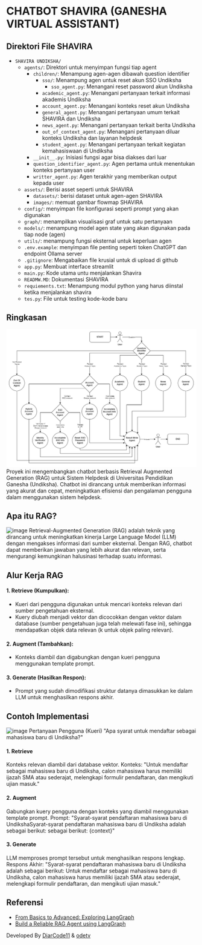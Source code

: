 # CHATBOT SHAVIRA (GANESHA VIRTUAL ASSISTANT)

## Direktori File SHAVIRA
- `SHAVIRA UNDIKSHA/`
  - `agents/`: Direktori untuk menyimpan fungsi tiap agent
    - `children/`: Menampung agen-agen dibawah question identifier
      - `sso/`: Menampung agen untuk reset akun SSO Undiksha
        - `sso_agent.py`: Menangani reset password akun Undiksha
      - `academic_agent.py`: Menangani pertanyaan terkait informasi akademis Undiksha
      - `account_agent.py`: Menangani konteks reset akun Undiksha
      - `general_agent.py`: Menangani pertanyaan umum terkait SHAVIRA dan Undiksha
      - `news_agent.py`: Menangani pertanyaan terkait berita Undiksha
      - `out_of_context_agent.py`: Menangani pertanyaan diluar konteks Undiksha dan layanan helpdesk
      - `student_agent.py`: Menangani pertanyaan terkait kegiatan kemahasiswaan di Undiksha
    - `__init__.py`: Inisiasi fungsi agar bisa diakses dari luar
    - `question_identifier_agent.py`: Agen pertama untuk menentukan konteks pertanyaan user
    - `writter_agent.py`: Agen terakhir yang memberikan output kepada user
  - `assets/`: Berisi asset seperti untuk SHAVIRA
    - `datasets/`: berisi dataset untuk agen-agen SHAVIRA
    - `images/`: memuat gambar flowmap SHAVIRA
  - `config/`: menyimpan file konfigurasi seperti prompt yang akan digunakan
  - `graph/`: menampilkan visualisasi graf untuk satu pertanyaan
  - `models/`: menampung model agen state yang akan digunakan pada tiap node (agen)
  - `utils/`: menampung fungsi eksternal untuk keperluan agen
  - `.env.example`: menyimpan file penting seperti token ChatGPT dan endpoint Ollama server
  - `.gitignore`: Mengabaikan file krusial untuk di upload di github
  - `app.py`: Membuat interface streamlit
  - `main.py`: Kode utama untu menjalankan Shavira
  - `READMW.MD`: Dokumentasi SHAVIRA
  - `requiements.txt`: Menampung modul python yang harus diinstal ketika menjalankan shavira
  - `tes.py`: File untuk testing kode-kode baru
## Ringkasan

![Roundmap Langgrap Shavira](/assets/images/SHAVIRA%20ROUNDMAP.jpg)
Proyek ini mengembangkan chatbot berbasis Retrieval Augmented Generation (RAG) untuk Sistem Helpdesk di Universitas Pendidikan Ganesha (Undiksha). Chatbot ini dirancang untuk memberikan informasi yang akurat dan cepat, meningkatkan efisiensi dan pengalaman pengguna dalam menggunakan sistem helpdesk.

## Apa itu RAG?

![image](https://gradientflow.com/wp-content/uploads/2023/10/newsletter87-RAG-simple.png)
Retrieval-Augmented Generation (RAG) adalah teknik yang dirancang untuk meningkatkan kinerja Large Language Model (LLM) dengan mengakses informasi dari sumber eksternal. Dengan RAG, chatbot dapat memberikan jawaban yang lebih akurat dan relevan, serta mengurangi kemungkinan halusinasi terhadap suatu informasi.

## Alur Kerja RAG

#### 1. Retrieve (Kumpulkan):

- Kueri dari pengguna digunakan untuk mencari konteks relevan dari sumber pengetahuan eksternal.
- Kuery diubah menjadi vektor dan dicocokkan dengan vektor dalam database (sumber pengetahuan juga telah melewati fase ini), sehingga mendapatkan objek data relevan (k untuk objek paling relevan).

#### 2. Augment (Tambahkan):

- Konteks diambil dan digabungkan dengan kueri pengguna menggunakan template prompt.

#### 3. Generate (Hasilkan Respon):

- Prompt yang sudah dimodifikasi struktur datanya dimasukkan ke dalam LLM untuk menghasilkan respons akhir.

## Contoh Implementasi

![image](https://miro.medium.com/v2/resize:fit:828/format:webp/1*h5SO9Hqu1YVYQVEIsWGZBg.png)
Pertanyaan Pengguna (Kueri) "Apa syarat untuk mendaftar sebagai mahasiswa baru di Undiksha?"

#### 1. Retrieve

Konteks relevan diambil dari database vektor.
Konteks: "Untuk mendaftar sebagai mahasiswa baru di Undiksha, calon mahasiswa harus memiliki ijazah SMA atau sederajat, melengkapi formulir pendaftaran, dan mengikuti ujian masuk."

#### 2. Augment

Gabungkan kuery pengguna dengan konteks yang diambil menggunakan template prompt.
Prompt: "Syarat-syarat pendaftaran mahasiswa baru di UndikshaSyarat-syarat pendaftaran mahasiswa baru di Undiksha adalah sebagai berikut: sebagai berikut: {context}"

#### 3. Generate

LLM memproses prompt tersebut untuk menghasilkan respons lengkap.
Respons Akhir: "Syarat-syarat pendaftaran mahasiswa baru di Undiksha adalah sebagai berikut: Untuk mendaftar sebagai mahasiswa baru di Undiksha, calon mahasiswa harus memiliki ijazah SMA atau sederajat, melengkapi formulir pendaftaran, dan mengikuti ujian masuk."

## Referensi

- [From Basics to Advanced: Exploring LangGraph](https://towardsdatascience.com/from-basics-to-advanced-exploring-langgraph-e8c1cf4db787)
- [Build a Reliable RAG Agent using LangGraph](https://medium.com/the-ai-forum/build-a-reliable-rag-agent-using-langgraph-2694d55995cd)

Developed By [DiarCode11](https://github.com/DiarCode11) & [odetv](https://github.com/odetv)
